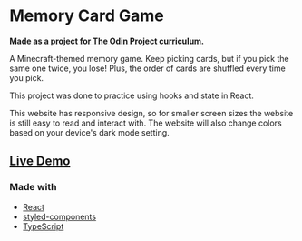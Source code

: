 # Memory Card Game

[**Made as a project for The Odin Project curriculum.**](https://www.theodinproject.com/paths/full-stack-javascript/courses/javascript/lessons/memory-card)

A Minecraft-themed memory game. Keep picking cards, but if you pick the same one twice, you lose! Plus, the order of cards are shuffled every time you pick.

This project was done to practice using hooks and state in React.

This website has responsive design, so for smaller screen sizes the website is still easy to read and interact with. The website will also change colors based on your device's dark mode setting.

## [Live Demo](https://atomicchocolate.github.io/memory-card-game/)

### Made with

- [React](https://reactjs.org)
- [styled-components](https://styled-components.org)
- [TypeScript](https://typescriptlang.org)
